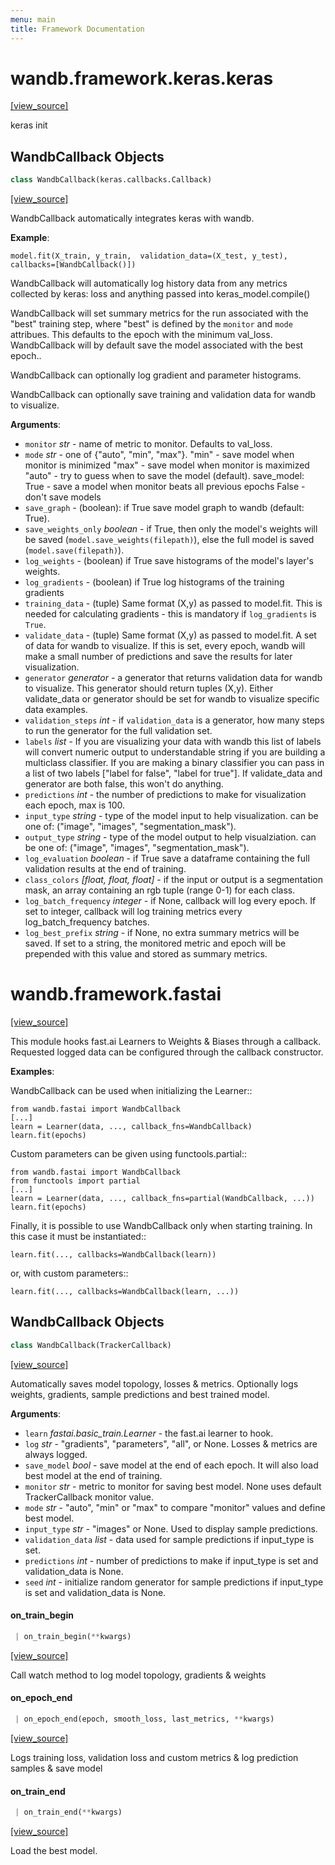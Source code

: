 ```yaml
---
menu: main
title: Framework Documentation
---
```


<a name="wandb.framework.keras.keras"></a>
# wandb.framework.keras.keras

[[view_source]](https://github.com/wandb/client-ng/blob/7957f8437131d34b931d3a676b2ffdc40f9208e9/wandb/framework/keras/keras.py#L2)

keras init

<a name="wandb.framework.keras.keras.WandbCallback"></a>
## WandbCallback Objects

```python
class WandbCallback(keras.callbacks.Callback)
```

[[view_source]](https://github.com/wandb/client-ng/blob/7957f8437131d34b931d3a676b2ffdc40f9208e9/wandb/framework/keras/keras.py#L158)

WandbCallback automatically integrates keras with wandb.

**Example**:

  ```
  model.fit(X_train, y_train,  validation_data=(X_test, y_test),
  callbacks=[WandbCallback()])
  ```
  
  WandbCallback will automatically log history data from any
  metrics collected by keras: loss and anything passed into keras_model.compile()
  
  WandbCallback will set summary metrics for the run associated with the "best" training
  step, where "best" is defined by the `monitor` and `mode` attribues.  This defaults
  to the epoch with the minimum val_loss. WandbCallback will by default save the model
  associated with the best epoch..
  
  WandbCallback can optionally log gradient and parameter histograms.
  
  WandbCallback can optionally save training and validation data for wandb to visualize.
  

**Arguments**:

- `monitor` _str_ - name of metric to monitor.  Defaults to val_loss.
- `mode` _str_ - one of {"auto", "min", "max"}.
  "min" - save model when monitor is minimized
  "max" - save model when monitor is maximized
  "auto" - try to guess when to save the model (default).
  save_model:
  True - save a model when monitor beats all previous epochs
  False - don't save models
- `save_graph` - (boolean): if True save model graph to wandb (default: True).
- `save_weights_only` _boolean_ - if True, then only the model's weights will be
  saved (`model.save_weights(filepath)`), else the full model
  is saved (`model.save(filepath)`).
- `log_weights` - (boolean) if True save histograms of the model's layer's weights.
- `log_gradients` - (boolean) if True log histograms of the training gradients
- `training_data` - (tuple) Same format (X,y) as passed to model.fit.  This is needed
  for calculating gradients - this is mandatory if `log_gradients` is `True`.
- `validate_data` - (tuple) Same format (X,y) as passed to model.fit.  A set of data
  for wandb to visualize.  If this is set, every epoch, wandb will
  make a small number of predictions and save the results for later visualization.
- `generator` _generator_ - a generator that returns validation data for wandb to visualize.  This
  generator should return tuples (X,y).  Either validate_data or generator should
  be set for wandb to visualize specific data examples.
- `validation_steps` _int_ - if `validation_data` is a generator, how many
  steps to run the generator for the full validation set.
- `labels` _list_ - If you are visualizing your data with wandb this list of labels
  will convert numeric output to understandable string if you are building a
  multiclass classifier.  If you are making a binary classifier you can pass in
  a list of two labels ["label for false", "label for true"].  If validate_data
  and generator are both false, this won't do anything.
- `predictions` _int_ - the number of predictions to make for visualization each epoch, max
  is 100.
- `input_type` _string_ - type of the model input to help visualization. can be one of:
  ("image", "images", "segmentation_mask").
- `output_type` _string_ - type of the model output to help visualziation. can be one of:
  ("image", "images", "segmentation_mask").
- `log_evaluation` _boolean_ - if True save a dataframe containing the full
  validation results at the end of training.
- `class_colors` _[float, float, float]_ - if the input or output is a segmentation mask,
  an array containing an rgb tuple (range 0-1) for each class.
- `log_batch_frequency` _integer_ - if None, callback will log every epoch.
  If set to integer, callback will log training metrics every log_batch_frequency
  batches.
- `log_best_prefix` _string_ - if None, no extra summary metrics will be saved.
  If set to a string, the monitored metric and epoch will be prepended with this value
  and stored as summary metrics.

<a name="wandb.framework.fastai"></a>
# wandb.framework.fastai

[[view_source]](https://github.com/wandb/client-ng/blob/7957f8437131d34b931d3a676b2ffdc40f9208e9/wandb/framework/fastai/__init__.py#L1)

This module hooks fast.ai Learners to Weights & Biases through a callback.
Requested logged data can be configured through the callback constructor.

**Examples**:

  WandbCallback can be used when initializing the Learner::
  
  ```
  from wandb.fastai import WandbCallback
  [...]
  learn = Learner(data, ..., callback_fns=WandbCallback)
  learn.fit(epochs)
  ```
  
  Custom parameters can be given using functools.partial::
  
  ```
  from wandb.fastai import WandbCallback
  from functools import partial
  [...]
  learn = Learner(data, ..., callback_fns=partial(WandbCallback, ...))
  learn.fit(epochs)
  ```
  
  Finally, it is possible to use WandbCallback only when starting
  training. In this case it must be instantiated::
  
  ```
  learn.fit(..., callbacks=WandbCallback(learn))
  ```
  
  or, with custom parameters::
  
  ```
  learn.fit(..., callbacks=WandbCallback(learn, ...))
  ```

<a name="wandb.framework.fastai.WandbCallback"></a>
## WandbCallback Objects

```python
class WandbCallback(TrackerCallback)
```

[[view_source]](https://github.com/wandb/client-ng/blob/7957f8437131d34b931d3a676b2ffdc40f9208e9/wandb/framework/fastai/__init__.py#L51)

Automatically saves model topology, losses & metrics.
Optionally logs weights, gradients, sample predictions and best trained model.

**Arguments**:

- `learn` _fastai.basic_train.Learner_ - the fast.ai learner to hook.
- `log` _str_ - "gradients", "parameters", "all", or None. Losses & metrics are always logged.
- `save_model` _bool_ - save model at the end of each epoch. It will also load best model at the end of training.
- `monitor` _str_ - metric to monitor for saving best model. None uses default TrackerCallback monitor value.
- `mode` _str_ - "auto", "min" or "max" to compare "monitor" values and define best model.
- `input_type` _str_ - "images" or None. Used to display sample predictions.
- `validation_data` _list_ - data used for sample predictions if input_type is set.
- `predictions` _int_ - number of predictions to make if input_type is set and validation_data is None.
- `seed` _int_ - initialize random generator for sample predictions if input_type is set and validation_data is None.

<a name="wandb.framework.fastai.WandbCallback.on_train_begin"></a>
#### on\_train\_begin

```python
 | on_train_begin(**kwargs)
```

[[view_source]](https://github.com/wandb/client-ng/blob/7957f8437131d34b931d3a676b2ffdc40f9208e9/wandb/framework/fastai/__init__.py#L109)

Call watch method to log model topology, gradients & weights

<a name="wandb.framework.fastai.WandbCallback.on_epoch_end"></a>
#### on\_epoch\_end

```python
 | on_epoch_end(epoch, smooth_loss, last_metrics, **kwargs)
```

[[view_source]](https://github.com/wandb/client-ng/blob/7957f8437131d34b931d3a676b2ffdc40f9208e9/wandb/framework/fastai/__init__.py#L122)

Logs training loss, validation loss and custom metrics & log prediction samples & save model

<a name="wandb.framework.fastai.WandbCallback.on_train_end"></a>
#### on\_train\_end

```python
 | on_train_end(**kwargs)
```

[[view_source]](https://github.com/wandb/client-ng/blob/7957f8437131d34b931d3a676b2ffdc40f9208e9/wandb/framework/fastai/__init__.py#L159)

Load the best model.

